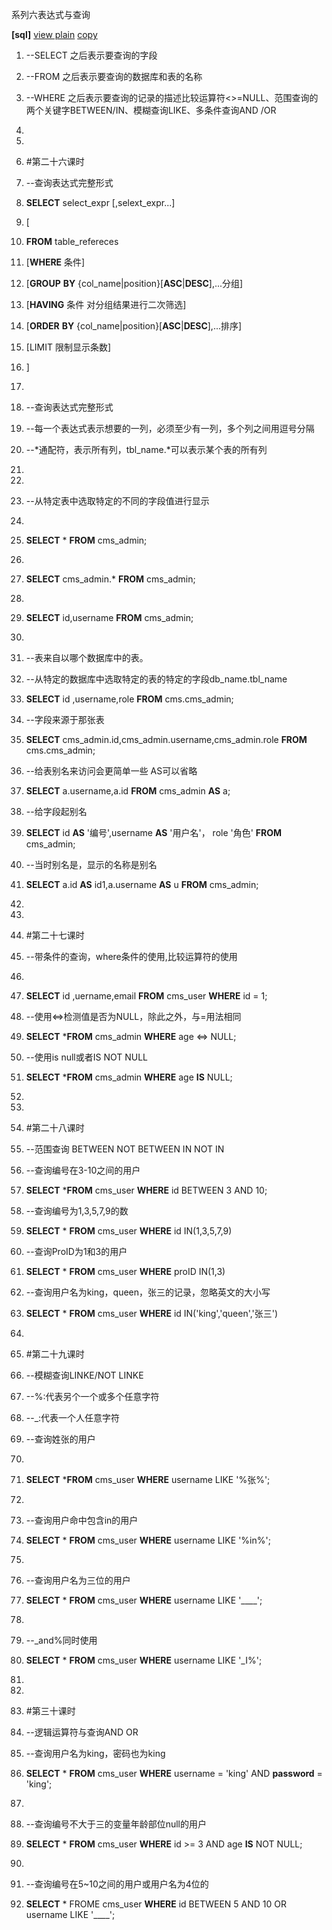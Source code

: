 系列六表达式与查询

**[sql]** [view plain](http://blog.csdn.net/estom_yin/article/details/52028822)
[copy](http://blog.csdn.net/estom_yin/article/details/52028822)

1.  \--SELECT 之后表示要查询的字段

2.  \--FROM 之后表示要查询的数据库和表的名称

3.  \--WHERE
    之后表示要查询的记录的描述比较运算符\<\>=NULL、范围查询的两个关键字BETWEEN/IN、模糊查询LIKE、多条件查询AND
    /OR

4.  

5.  

6.  \#第二十六课时

7.  \--查询表达式完整形式

8.  **SELECT** select_expr [,selext\_expr...]

9.  [

10. **FROM** table_refereces

11. [**WHERE** 条件]

12. [**GROUP** **BY** {col_name\|position}[**ASC**\|**DESC**],...分组]

13. [**HAVING** 条件 对分组结果进行二次筛选]

14. [**ORDER** **BY** {col_name\|position}[**ASC**\|**DESC**],...排序]

15. [LIMIT 限制显示条数]

16. ]

17. 

18. \--查询表达式完整形式

19. \--每一个表达式表示想要的一列，必须至少有一列，多个列之间用逗号分隔

20. \--\*通配符，表示所有列，tbl_name.\*可以表示某个表的所有列

21. 

22. 

23. \--从特定表中选取特定的不同的字段值进行显示

24. 

25. **SELECT** \* **FROM** cms_admin;

26. 

27. **SELECT** cms_admin.\* **FROM** cms_admin;

28. 

29. **SELECT** id,username **FROM** cms_admin;

30. 

31. \--表来自以哪个数据库中的表。

32. \--从特定的数据库中选取特定的表的特定的字段db_name.tbl_name

33. **SELECT** id ,username,role **FROM** cms.cms_admin;

34. \--字段来源于那张表

35. **SELECT** cms_admin.id,cms\_admin.username,cms_admin.role **FROM**
    cms.cms_admin;

36. \--给表别名来访问会更简单一些 AS可以省略

37. **SELECT** a.username,a.id **FROM** cms_admin **AS** a;

38. \--给字段起别名

39. **SELECT** id **AS** '编号',username **AS** '用户名'， role '角色' **FROM**
    cms_admin;

40. \--当时别名是，显示的名称是别名

41. **SELECT** a.id **AS** id1,a.username **AS** u **FROM** cms_admin;

42. 

43. 

44. \#第二十七课时

45. \--带条件的查询，where条件的使用,比较运算符的使用

46. 

47. **SELECT** id ,uername,email **FROM** cms_user **WHERE** id = 1;

48. \--使用\<=\>检测值是否为NULL，除此之外，与=用法相同

49. **SELECT** \***FROM** cms_admin **WHERE** age \<=\> NULL;

50. \--使用is null或者IS NOT NULL

51. **SELECT** \***FROM** cms_admin **WHERE** age **IS** NULL;

52. 

53. 

54. \#第二十八课时

55. \--范围查询 BETWEEN NOT BETWEEN IN NOT IN

56. \--查询编号在3-10之间的用户

57. **SELECT** \***FROM** cms_user **WHERE** id BETWEEN 3 AND 10;

58. \--查询编号为1,3,5,7,9的数

59. **SELECT** \* **FROM** cms_user **WHERE** id IN(1,3,5,7,9)

60. \--查询ProID为1和3的用户

61. **SELECT** \* **FROM** cms_user **WHERE** proID IN(1,3)

62. \--查询用户名为king，queen，张三的记录，忽略英文的大小写

63. **SELECT** \* **FROM** cms_user **WHERE** id IN('king','queen','张三')

64. 

65. \#第二十九课时

66. \--模糊查询LINKE/NOT LINKE

67. \--%:代表另个一个或多个任意字符

68. \--_:代表一个人任意字符

69. \--查询姓张的用户

70. 

71. **SELECT** \***FROM** cms_user **WHERE** username LIKE '%张%';

72. 

73. \--查询用户命中包含in的用户

74. **SELECT** \* **FROM** cms_user **WHERE** username LIKE '%in%';

75. 

76. \--查询用户名为三位的用户

77. **SELECT** \* **FROM** cms_user **WHERE** username LIKE '____';

78. 

79. \--_and%同时使用

80. **SELECT** \* **FROM** cms_user **WHERE** username LIKE '_I%';

81. 

82. 

83. \#第三十课时

84. \--逻辑运算符与查询AND OR

85. \--查询用户名为king，密码也为king

86. **SELECT** \* **FROM** cms_user **WHERE** username = 'king' AND **password**
    = 'king';

87. 

88. \--查询编号不大于三的变量年龄部位null的用户

89. **SELECT** \* **FROM** cms_user **WHERE** id \>= 3 AND age **IS** NOT NULL;

90. 

91. \--查询编号在5\~10之间的用户或用户名为4位的

92. **SELECT** \* FROME cms_user **WHERE** id BETWEEN 5 AND 10 OR username LIKE
    '____';
